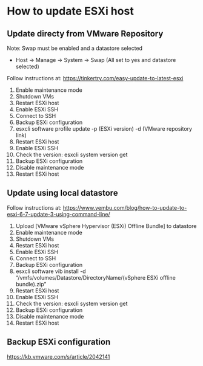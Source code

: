 # How to update ESXi host

## Update directy from VMware Repository

Note:
Swap must be enabled and a datastore selected
- Host -> Manage -> System -> Swap (All set to yes and datastore selected)

Follow instructions at:
https://tinkertry.com/easy-update-to-latest-esxi

1. Enable maintenance mode
2. Shutdown VMs
3. Restart ESXi host
4. Enable ESXi SSH
5. Connect to SSH
6. Backup ESXi configuration
7. esxcli software profile update -p (ESXi version) -d (VMware repository link)
8. Restart ESXi host
9. Enable ESXi SSH
10. Check the version: esxcli system version get
11. Backup ESXi configuration
12. Disable maintenance mode
13. Restart ESXi host

## Update using local datastore
Follow instructions at:
https://www.vembu.com/blog/how-to-update-to-esxi-6-7-update-3-using-command-line/

1. Upload [VMware vSphere Hypervisor (ESXi) Offline Bundle] to datastore
2. Enable maintenance mode
3. Shutdown VMs
4. Restart ESXi host
5. Enable ESXi SSH
6. Connect to SSH
7. Backup ESXi configuration
8. esxcli software vib install -d “/vmfs/volumes/Datastore/DirectoryName/(vSphere ESXi offline bundle).zip”
9. Restart ESXi host
10. Enable ESXi SSH
11. Check the version: esxcli system version get
12. Backup ESXi configuration
13. Disable maintenance mode
14. Restart ESXi host

## Backup ESXi configuration
https://kb.vmware.com/s/article/2042141
